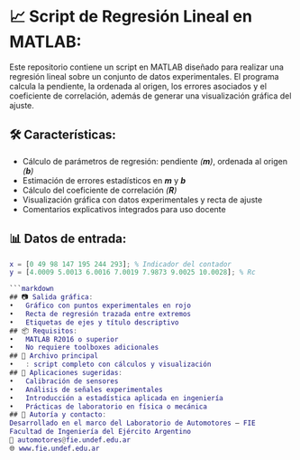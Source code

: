 # 📈 Script de Regresión Lineal en MATLAB:

Este repositorio contiene un script en MATLAB diseñado para realizar una regresión lineal sobre un conjunto de datos experimentales. El programa calcula la pendiente, la ordenada al origen, los errores asociados y el coeficiente de correlación, además de generar una visualización gráfica del ajuste.

## 🛠️ Características:

- Cálculo de parámetros de regresión: pendiente _(**m**)_, ordenada al origen _(**b**)_
- Estimación de errores estadísticos en _**m**_ y _**b**_
- Cálculo del coeficiente de correlación _(**R**)_
- Visualización gráfica con datos experimentales y recta de ajuste
- Comentarios explicativos integrados para uso docente

## 📊 Datos de entrada:  

```matlab
x = [0 49 98 147 195 244 293]; % Indicador del contador
y = [4.0009 5.0013 6.0016 7.0019 7.9873 9.0025 10.0028]; % Rc 

```markdown
## 📷 Salida gráfica:  
• 	Gráfico con puntos experimentales en rojo  
• 	Recta de regresión trazada entre extremos  
• 	Etiquetas de ejes y título descriptivo  
## 📦 Requisitos:  
• 	MATLAB R2016 o superior  
• 	No requiere toolboxes adicionales  
## 📁 Archivo principal  
• 	: script completo con cálculos y visualización  
## 🧪 Aplicaciones sugeridas:  
• 	Calibración de sensores  
• 	Análisis de señales experimentales  
• 	Introducción a estadística aplicada en ingeniería  
• 	Prácticas de laboratorio en física o mecánica  
## 📍 Autoría y contacto:  
Desarrollado en el marco del Laboratorio de Automotores – FIE  
Facultad de Ingeniería del Ejército Argentino  
📧 automotores@fie.undef.edu.ar  
🌐 www.fie.undef.edu.ar  
